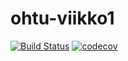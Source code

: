 # ohtu-viikko1

[![Build Status](https://travis-ci.org/apndx/ohtu-viikko1.svg?branch=master)](https://travis-ci.org/apndx/ohtu-viikko1)
[![codecov](https://codecov.io/gh/apndx/ohtu-viikko1/branch/master/graph/badge.svg)](https://codecov.io/gh/apndx/ohtu-viikko1)
